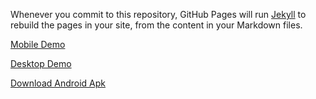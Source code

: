 
Whenever you commit to this repository, GitHub Pages will run [Jekyll](https://jekyllrb.com/) to rebuild the pages in your site, from the content in your Markdown files.

[Mobile Demo](web-mobile/)

[Desktop Demo](web-desktop/)

[Download Android Apk](web-mobile/)